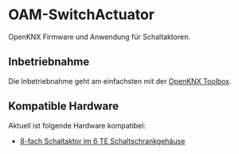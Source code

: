 # OAM-SwitchActuator

OpenKNX Firmware und Anwendung für Schaltaktoren.

## Inbetriebnahme

Die Inbetriebnahme geht am einfachsten mit der [OpenKNX Toolbox](https://github.com/OpenKNX/OpenKNX/wiki/Verwendung-der-OpenKNX-Toolbox).

## Kompatible Hardware

Aktuell ist folgende Hardware kompatibel:

* [8-fach Schaltaktor im 6 TE Schaltschrankgehäuse](https://www.ab-smarthouse.com/produkt/openknx-schaltaktor-8-fach/)